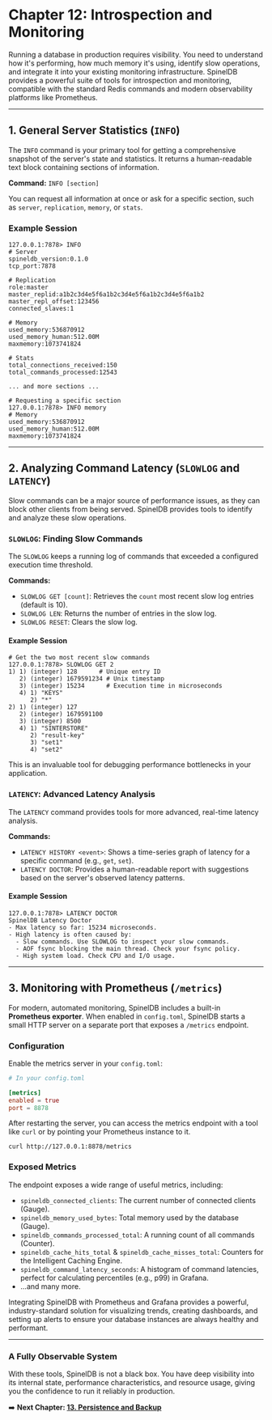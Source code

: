# Chapter 12: Introspection and Monitoring

Running a database in production requires visibility. You need to understand how it's performing, how much memory it's using, identify slow operations, and integrate it into your existing monitoring infrastructure. SpinelDB provides a powerful suite of tools for introspection and monitoring, compatible with the standard Redis commands and modern observability platforms like Prometheus.

---

## 1. General Server Statistics (`INFO`)

The `INFO` command is your primary tool for getting a comprehensive snapshot of the server's state and statistics. It returns a human-readable text block containing sections of information.

**Command:** `INFO [section]`

You can request all information at once or ask for a specific section, such as `server`, `replication`, `memory`, or `stats`.

### Example Session

```shell
127.0.0.1:7878> INFO
# Server
spineldb_version:0.1.0
tcp_port:7878

# Replication
role:master
master_replid:a1b2c3d4e5f6a1b2c3d4e5f6a1b2c3d4e5f6a1b2
master_repl_offset:123456
connected_slaves:1

# Memory
used_memory:536870912
used_memory_human:512.00M
maxmemory:1073741824

# Stats
total_connections_received:150
total_commands_processed:12543

... and more sections ...

# Requesting a specific section
127.0.0.1:7878> INFO memory
# Memory
used_memory:536870912
used_memory_human:512.00M
maxmemory:1073741824
```

---

## 2. Analyzing Command Latency (`SLOWLOG` and `LATENCY`)

Slow commands can be a major source of performance issues, as they can block other clients from being served. SpinelDB provides tools to identify and analyze these slow operations.

### `SLOWLOG`: Finding Slow Commands

The `SLOWLOG` keeps a running log of commands that exceeded a configured execution time threshold.

**Commands:**
*   `SLOWLOG GET [count]`: Retrieves the `count` most recent slow log entries (default is 10).
*   `SLOWLOG LEN`: Returns the number of entries in the slow log.
*   `SLOWLOG RESET`: Clears the slow log.

#### Example Session

```shell
# Get the two most recent slow commands
127.0.0.1:7878> SLOWLOG GET 2
1) 1) (integer) 128      # Unique entry ID
   2) (integer) 1679591234 # Unix timestamp
   3) (integer) 15234      # Execution time in microseconds
   4) 1) "KEYS"
      2) "*"
2) 1) (integer) 127
   2) (integer) 1679591100
   3) (integer) 8500
   4) 1) "SINTERSTORE"
      2) "result-key"
      3) "set1"
      4) "set2"
```
This is an invaluable tool for debugging performance bottlenecks in your application.

### `LATENCY`: Advanced Latency Analysis

The `LATENCY` command provides tools for more advanced, real-time latency analysis.

**Commands:**
*   `LATENCY HISTORY <event>`: Shows a time-series graph of latency for a specific command (e.g., `get`, `set`).
*   `LATENCY DOCTOR`: Provides a human-readable report with suggestions based on the server's observed latency patterns.

#### Example Session

```shell
127.0.0.1:7878> LATENCY DOCTOR
SpinelDB Latency Doctor
- Max latency so far: 15234 microseconds.
- High latency is often caused by:
  - Slow commands. Use SLOWLOG to inspect your slow commands.
  - AOF fsync blocking the main thread. Check your fsync policy.
  - High system load. Check CPU and I/O usage.
```

---

## 3. Monitoring with Prometheus (`/metrics`)

For modern, automated monitoring, SpinelDB includes a built-in **Prometheus exporter**. When enabled in `config.toml`, SpinelDB starts a small HTTP server on a separate port that exposes a `/metrics` endpoint.

### Configuration

Enable the metrics server in your `config.toml`:

```toml
# In your config.toml

[metrics]
enabled = true
port = 8878
```

After restarting the server, you can access the metrics endpoint with a tool like `curl` or by pointing your Prometheus instance to it.

```shell
curl http://127.0.0.1:8878/metrics
```

### Exposed Metrics

The endpoint exposes a wide range of useful metrics, including:
*   `spineldb_connected_clients`: The current number of connected clients (Gauge).
*   `spineldb_memory_used_bytes`: Total memory used by the database (Gauge).
*   `spineldb_commands_processed_total`: A running count of all commands (Counter).
*   `spineldb_cache_hits_total` & `spineldb_cache_misses_total`: Counters for the Intelligent Caching Engine.
*   `spineldb_command_latency_seconds`: A histogram of command latencies, perfect for calculating percentiles (e.g., p99) in Grafana.
*   ...and many more.

Integrating SpinelDB with Prometheus and Grafana provides a powerful, industry-standard solution for visualizing trends, creating dashboards, and setting up alerts to ensure your database instances are always healthy and performant.

---

### A Fully Observable System

With these tools, SpinelDB is not a black box. You have deep visibility into its internal state, performance characteristics, and resource usage, giving you the confidence to run it reliably in production.

➡️ **Next Chapter: [13. Persistence and Backup](./13-persistence-and-backup.md)**
